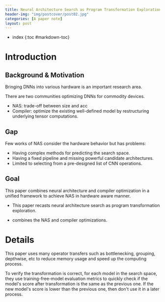 ```yaml
---
title: Neural Architecture Search as Program Transformation Exploration
header-img: "img/postcover/post02.jpg"
categories: [A paper note]
layout: post
---
```



- index
{:toc #markdown-toc}
# Introduction

## Background & Motivation

Bringing DNNs into various hardware is an important research area.

There are two communities optimizing DNNs for commodity devices. 

- NAS: trade-off between size and acc
- Compiler: optimize the existing well-defined model by restructuring underlying tensor computations.

## Gap

Few works of NAS consider the hardware behavior but has problems:

- Having complex methods for predicting the search space.
- Having a fixed pipeline and missing powerful candidate architectures.
- Limited to selecting from a pre-designed list of CNN operations. 

## Goal

This paper combines neural architecture and compiler optimization in a unified framework to achieve NAS in hardware aware manner. 

- This paper recasts neural architecture search as program transformation exploration.

- combines the NAS and compiler optimizations.

# Details

This paper uses many operator transfers such as bottlenecking, grouping, depthwise, etc to reduce memory usage and speed up the computing process.

To verify the transformation is correct, for each model in the search space, they use training-free-model evaluation metrics to quickly check if the model's score after transformation is the same as the previous one. If the new model's score is lower than the previous one, then don't use it in a later process. 